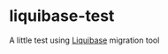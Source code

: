 liquibase-test
==============

A little test using [Liquibase](http://www.liquibase.org/ "Liquibase") migration tool
